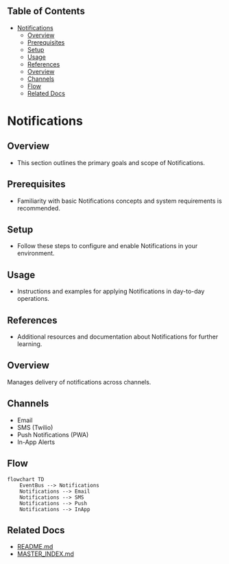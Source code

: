 <!-- START doctoc generated TOC please keep comment here to allow auto update -->
<!-- DON'T EDIT THIS SECTION, INSTEAD RE-RUN doctoc TO UPDATE -->
## Table of Contents

- [Notifications](#notifications)
  - [Overview](#overview)
  - [Prerequisites](#prerequisites)
  - [Setup](#setup)
  - [Usage](#usage)
  - [References](#references)
  - [Overview](#overview-1)
  - [Channels](#channels)
  - [Flow](#flow)
  - [Related Docs](#related-docs)

<!-- END doctoc generated TOC please keep comment here to allow auto update -->

# Notifications

## Overview
- This section outlines the primary goals and scope of Notifications.

## Prerequisites
- Familiarity with basic Notifications concepts and system requirements is recommended.

## Setup
- Follow these steps to configure and enable Notifications in your environment.

## Usage
- Instructions and examples for applying Notifications in day-to-day operations.

## References
- Additional resources and documentation about Notifications for further learning.


## Overview
Manages delivery of notifications across channels.

## Channels
- Email
- SMS (Twilio)
- Push Notifications (PWA)
- In-App Alerts

## Flow
```mermaid
flowchart TD
    EventBus --> Notifications
    Notifications --> Email
    Notifications --> SMS
    Notifications --> Push
    Notifications --> InApp
```

## Related Docs
- [README.md](README.md)
- [MASTER_INDEX.md](MASTER_INDEX.md)

